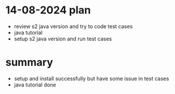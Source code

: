 # 14-08-2024 plan
- review s2 java version and try to code test cases
- java tutorial
- setup s2 java version and run test cases


# summary
- setup and install successfully but have some issue in test cases
- java tutorial done
